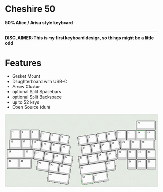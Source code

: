 # Cheshire 50
#### 50% Alice / Arisu style keyboard

---

**DISCLAIMER: This is my first keyboard design, so things might be a little odd**

# Features
 - Gasket Mount
 - Daughterboard with USB-C
 - Arrow Cluster
 - optional Split Spacebars
 - optional Split Backspace
 - up to 52 keys
 - Open Source (duh)

![Depiction of all possible keys of the Cheshire 50](./keyboard-layout.jpg)
